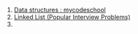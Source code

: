 1. [Data structures : mycodeschool](https://youtube.com/playlist?list=PL2_aWCzGMAwI3W_JlcBbtYTwiQSsOTa6P&si=LSItc1RcLQyCSV3o)
2. [Linked List (Popular Interview Problems)](https://youtube.com/playlist?list=PLpIkg8OmuX-LH398-_ZcuHiRueOdsJbXU&si=w1QThfz2MwGsIwgF)
3. 
